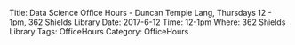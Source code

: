 Title: Data Science Office Hours - Duncan Temple Lang, Thursdays 12 - 1pm, 362 Shields Library 
Date: 2017-6-12
Time: 12-1pm
Where: 362 Shields Library
Tags: OfficeHours
Category: OfficeHours
